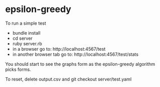 epsilon-greedy
==============

To run a simple test
  * bundle install
  * cd server
  * ruby server.rb
  * in a browser go to: http://localhost:4567/test
  * in another browser tab go to: http://localhost:4567/test/stats

You should start to see the graphs form as the epsilon-greedy algorithm picks forms. 

To reset, delete output.csv and git checkout server/test.yaml
